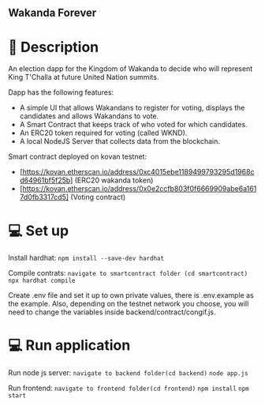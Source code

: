 ## Wakanda Forever

# :page_facing_up: Description

An election dapp for the Kingdom of Wakanda to decide who will represent King T'Challa at future United Nation summits. 

Dapp has the following features:
  - A simple UI that allows Wakandans to register for voting, displays the candidates and allows Wakandans to vote.
  - A Smart Contract that keeps track of who voted for which candidates.
  - An ERC20 token required for voting (called WKND).
  - A local NodeJS Server that collects data from the blockchain.

Smart contract deployed on kovan testnet:
  - [https://kovan.etherscan.io/address/0xc4015ebe1189499793295d1968cd64961bf5f25b] (ERC20 wakanda token)
  - [https://kovan.etherscan.io/address/0x0e2ccfb803f0f6669909abe6a1617d0fb3317cd5] (Voting contract)
 
# :computer: Set up

Install hardhat:
  ```npm install --save-dev hardhat```

Compile contrats:
  ```navigate to smartcontract folder (cd smartcontract)```
  ```npx hardhat compile```

Create .env file and set it up to own private values, there is .env.example as the example. Also, depending on the testnet network you choose, you will need to change the variables inside backend/contract/congif.js.

# :computer: Run application
  
Run node js server:
  ```navigate to backend folder(cd backend)```
  ```node app.js```
  
Run frontend:
  ```navigate to frontend folder(cd frontend)```
  ```npm install```
  ```npm start```
